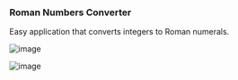 
<h3>Roman Numbers Converter</h3>

<p>Easy application that converts integers to Roman numerals. </p>







![image](https://github.com/user-attachments/assets/4f56ffbd-bd1d-4db1-b1b8-0771cae89946)


![image](https://github.com/user-attachments/assets/85637929-3039-4c62-9d40-bfce53dc1121)
